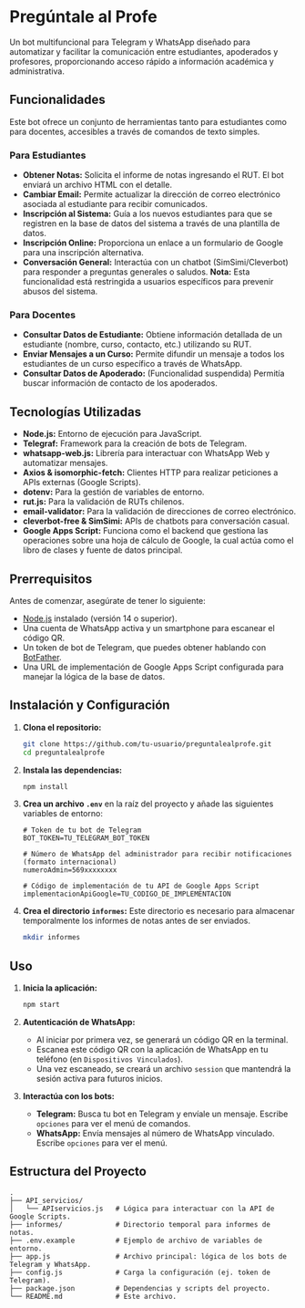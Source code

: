 # Pregúntale al Profe

Un bot multifuncional para Telegram y WhatsApp diseñado para automatizar y facilitar la comunicación entre estudiantes, apoderados y profesores, proporcionando acceso rápido a información académica y administrativa.

## Funcionalidades

Este bot ofrece un conjunto de herramientas tanto para estudiantes como para docentes, accesibles a través de comandos de texto simples.

### Para Estudiantes

- **Obtener Notas:** Solicita el informe de notas ingresando el RUT. El bot enviará un archivo HTML con el detalle.
- **Cambiar Email:** Permite actualizar la dirección de correo electrónico asociada al estudiante para recibir comunicados.
- **Inscripción al Sistema:** Guía a los nuevos estudiantes para que se registren en la base de datos del sistema a través de una plantilla de datos.
- **Inscripción Online:** Proporciona un enlace a un formulario de Google para una inscripción alternativa.
- **Conversación General:** Interactúa con un chatbot (SimSimi/Cleverbot) para responder a preguntas generales o saludos. **Nota:** Esta funcionalidad está restringida a usuarios específicos para prevenir abusos del sistema.

### Para Docentes

- **Consultar Datos de Estudiante:** Obtiene información detallada de un estudiante (nombre, curso, contacto, etc.) utilizando su RUT.
- **Enviar Mensajes a un Curso:** Permite difundir un mensaje a todos los estudiantes de un curso específico a través de WhatsApp.
- **Consultar Datos de Apoderado:** (Funcionalidad suspendida) Permitía buscar información de contacto de los apoderados.

## Tecnologías Utilizadas

- **Node.js:** Entorno de ejecución para JavaScript.
- **Telegraf:** Framework para la creación de bots de Telegram.
- **whatsapp-web.js:** Librería para interactuar con WhatsApp Web y automatizar mensajes.
- **Axios & isomorphic-fetch:** Clientes HTTP para realizar peticiones a APIs externas (Google Scripts).
- **dotenv:** Para la gestión de variables de entorno.
- **rut.js:** Para la validación de RUTs chilenos.
- **email-validator:** Para la validación de direcciones de correo electrónico.
- **cleverbot-free & SimSimi:** APIs de chatbots para conversación casual.
- **Google Apps Script:** Funciona como el backend que gestiona las operaciones sobre una hoja de cálculo de Google, la cual actúa como el libro de clases y fuente de datos principal.

## Prerrequisitos

Antes de comenzar, asegúrate de tener lo siguiente:

- [Node.js](https://nodejs.org/) instalado (versión 14 o superior).
- Una cuenta de WhatsApp activa y un smartphone para escanear el código QR.
- Un token de bot de Telegram, que puedes obtener hablando con [BotFather](https://t.me/botfather).
- Una URL de implementación de Google Apps Script configurada para manejar la lógica de la base de datos.

## Instalación y Configuración

1.  **Clona el repositorio:**
    ```bash
    git clone https://github.com/tu-usuario/preguntalealprofe.git
    cd preguntalealprofe
    ```

2.  **Instala las dependencias:**
    ```bash
    npm install
    ```

3.  **Crea un archivo `.env`** en la raíz del proyecto y añade las siguientes variables de entorno:
    ```env
    # Token de tu bot de Telegram
    BOT_TOKEN=TU_TELEGRAM_BOT_TOKEN

    # Número de WhatsApp del administrador para recibir notificaciones (formato internacional)
    numeroAdmin=569xxxxxxxx

    # Código de implementación de tu API de Google Apps Script
    implementacionApiGoogle=TU_CODIGO_DE_IMPLEMENTACION
    ```

4.  **Crea el directorio `informes`:**
    Este directorio es necesario para almacenar temporalmente los informes de notas antes de ser enviados.
    ```bash
    mkdir informes
    ```

## Uso

1.  **Inicia la aplicación:**
    ```bash
    npm start
    ```

2.  **Autenticación de WhatsApp:**
    - Al iniciar por primera vez, se generará un código QR en la terminal.
    - Escanea este código QR con la aplicación de WhatsApp en tu teléfono (en `Dispositivos Vinculados`).
    - Una vez escaneado, se creará un archivo `session` que mantendrá la sesión activa para futuros inicios.

3.  **Interactúa con los bots:**
    - **Telegram:** Busca tu bot en Telegram y envíale un mensaje. Escribe `opciones` para ver el menú de comandos.
    - **WhatsApp:** Envía mensajes al número de WhatsApp vinculado. Escribe `opciones` para ver el menú.

## Estructura del Proyecto

```
.
├── API_servicios/
│   └── APIservicios.js   # Lógica para interactuar con la API de Google Scripts.
├── informes/             # Directorio temporal para informes de notas.
├── .env.example          # Ejemplo de archivo de variables de entorno.
├── app.js                # Archivo principal: lógica de los bots de Telegram y WhatsApp.
├── config.js             # Carga la configuración (ej. token de Telegram).
├── package.json          # Dependencias y scripts del proyecto.
└── README.md             # Este archivo.
```